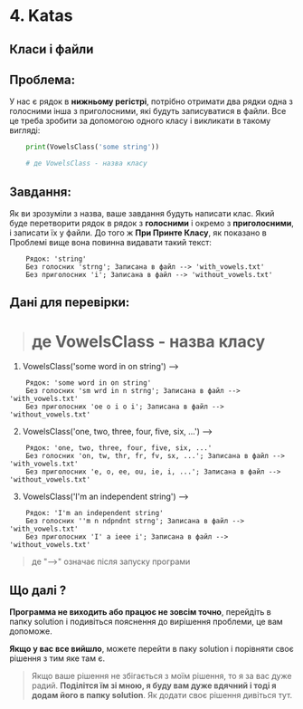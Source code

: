 # 4. Katas

## Класи і файли

## Проблема:

У нас є рядок в __нижньому регістрі__, потрібно отримати два рядки одна з голосними інша з приголосними, які будуть записуватися в файли. Все це треба зробити за допомогою одного класу і викликати в такому вигляді:

```python
    print(VowelsClass('some string'))

    # де VowelsClass - назва класу
```

## Завдання:

Як ви зрозуміли з назва, ваше завдання будуть написати клас. Який буде перетворити рядок в рядок з __голосними__ і окремо з __приголосними__, і записати їх у файли. До того ж __При Принте Класу__, як показано в Проблемі вище вона повинна видавати такий текст:

```text
    Рядок: 'string'
    Без голосних 'strng'; Записана в файл --> 'with_vowels.txt'
    Без приголосних 'i'; Записана в файл --> 'without_vowels.txt'
```

## Дані для перевірки:

> # де VowelsClass - назва класу

1. VowelsClass('some word in on string') -->
```text
    Рядок: 'some word in on string'
    Без голосних 'sm wrd in n strng'; Записана в файл --> 'with_vowels.txt'
    Без приголосних 'oe o i o i'; Записана в файл --> 'without_vowels.txt'
```

2. VowelsClass('one, two, three, four, five, six, ...') -->
```text
    Рядок: 'one, two, three, four, five, six, ...'
    Без голосних 'on, tw, thr, fr, fv, sx, ...'; Записана в файл --> 'with_vowels.txt'
    Без приголосних 'e, o, ee, ou, ie, i, ...'; Записана в файл --> 'without_vowels.txt'
```

3. VowelsClass('I'm an independent string') -->
```text
    Рядок: 'I'm an independent string'
    Без голосних ''m n ndpndnt strng'; Записана в файл --> 'with_vowels.txt'
    Без приголосних 'I' a ieee i'; Записана в файл --> 'without_vowels.txt'
```

> де "-->" означає після запуску програми

## Що далі ?

__Программа не виходить або працює не зовсім точно__, перейдіть в папку solution і подивіться пояснення до вирішення проблеми, це вам допоможе.

__Якщо у вас все вийшло__, можете перейти в паку solution і порівняти своє рішення з тим яке там є.

> Якщо ваше рішення не збігається з моїм рішення, то я за вас дуже радий. __Поділітся їм зі мною, я буду вам дуже вдячний і тоді я додам його в папку solution__. Як додати своє рішення дивіться тут.
